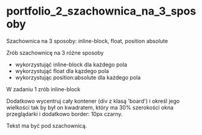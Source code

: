 # portfolio_2_szachownica_na_3_sposoby
Szachownica na 3 sposoby: inline-block, float, position absolute

Zrób szachownicę na 3 różne sposoby
- wykorzystująć inline-block dla każdego pola
- wykorzystująć float dla kązdego pola
- wykorzystując position:absolute dla każdego pola

W zadaniu 1 zrób inline-block

Dodatkowo wycentruj cały kontener (div z klasą 'board') i określ jego wielkości tak by był on kwadratem, który ma 30% szerokości okna przeglądarki i dodatkowo border: 10px czarny.

Tekst ma być pod szachownicą.
